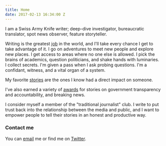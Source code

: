 ```yaml
---
title: Home
date: 2017-02-13 16:34:00 Z
---
```


I am a Swiss Army Knife writer; deep-dive investigator, bureaucratic  translator, spot news observer, feature storyteller.

Writing is the greatest [job](resume.html) in the world, and I'll take every chance I get to take advantage of it. I go on adventures to meet new people and explore new places. I get access to areas where no one else is allowed. I pick the brains of academics, question politicians, and shake hands with luminaries. I collect secrets. I'm given a pass when I ask probing questions. I'm a confidant, witness, and a vital organ of a system.

My favorite [stories](writing.html) are the ones I know had a direct impact on someone.

I've also earned a variety of [awards](awards.html) for stories on government transparency and accountability, and breaking news.

I consider myself a member of the "traditional journalist" club. I write to put trust back into the relationship between the media and public, and I want to empower people to tell their stories in an honest and productive way.

### Contact me

You can [email](mailto:masomers@gmail.com) me or find me on [Twitter](https://twitter.com/meredithsomers?lang=en).